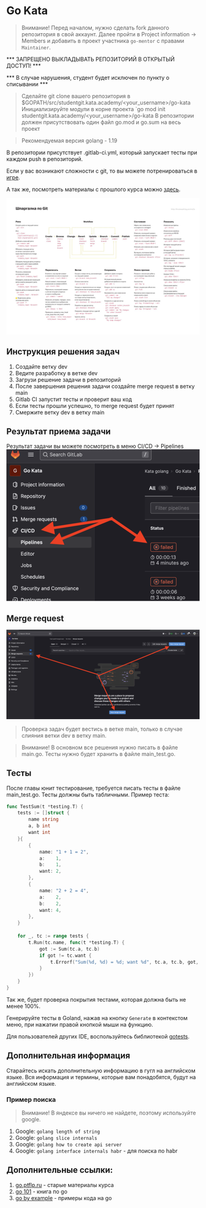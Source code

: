 # Go Kata
> Внимание!
> Перед началом, нужно сделать fork данного репозитория в свой аккаунт.
> Далее пройти в Project information -> Members и добавить в проект участника `go-mentor` с правами `Maintainer`.

*** ЗАПРЕЩЕНО ВЫКЛАДЫВАТЬ РЕПОЗИТОРИЙ В ОТКРЫТЫЙ ДОСТУП! ***

*** В случае нарушения, студент будет исключен по пункту о списывании ***

> Сделайте git clone вашего репозитория в $GOPATH/src/studentgit.kata.academy/<your_username>/go-kata
> Инициализируйте модули в корне проекта `go mod init studentgit.kata.academy/<your_username>/go-kata 
> В репозитории должен присутствовать один файл go.mod и go.sum на весь проект

> Рекомендуемая версия golang - 1.19

В репозитории присутствует .gitlab-ci.yml, который запускает тесты при каждом push в репозиторий.

Если у вас возникают сложности с git, то вы можете потренироваться в [игре](https://learngitbranching.js.org/?locale=ru_RU).

А так же, посмотреть материалы с прошлого курса можно [здесь](https://go.ptflp.ru/course1/4/4.1/).

![img.png](img.png)

## Инструкция решения задач
1. Создайте ветку dev
2. Ведите разработку в ветке dev
3. Загрузи решение задачи в репозиторий
4. После завершения решения задачи создайте merge request в ветку main
5. Gitlab CI запустит тесты и проверит ваш код
6. Если тесты прошли успешно, то merge request будет принят
7. Смержите ветку dev в ветку main

## Результат приема задачи
Результат задачи вы можете посмотреть в меню CI/CD -> Pipelines
![image-1.png](./image-1.png)

## Merge request
![image.png](./image.png)

> Проверка задач будет вестись в ветке main, только в случае слияния ветки dev в ветку main.

> Внимание! В основном все решения нужно писать в файле main.go. Тесты нужно будет хранить в файле main_test.go.

## Тесты
После главы юнит тестирование, требуется писать тесты в файле main_test.go. Тесты должны быть табличными. Пример теста:
```go
func TestSum(t *testing.T) {
    tests := []struct {
        name string
        a, b int
        want int
    }{
        {
            name: "1 + 1 = 2",
            a:    1,
            b:    1,
            want: 2,
        },
        {
            name: "2 + 2 = 4",
            a:    2,
            b:    2,
            want: 4,
        },
    }

    for _, tc := range tests {
        t.Run(tc.name, func(t *testing.T) {
            got := Sum(tc.a, tc.b)
            if got != tc.want {
                t.Errorf("Sum(%d, %d) = %d; want %d", tc.a, tc.b, got, tc.want)
            }
        })
    }
}
```
Так же, будет проверка покрытия тестами, которая должна быть не менее 100%.

Генерируйте тесты в Goland, нажав на кнопку `Generate` в контекстом меню, при нажатии правой кнопкой мыши на функцию.

Для пользователей других IDE, воспользуйтесь библиотекой [gotests](https://github.com/cweill/gotests).

## Дополнительная информация
Старайтесь искать дополнительную информацию в гугл на английском языке. Вся информация и термины, которые вам понадобятся, будут на английском языке.

### Пример поиска
> Внимание! В яндексе вы ничего не найдете, поэтому используйте google.
1. Google: `golang length of string`
2. Google: `golang slice internals`
3. Google: `golang how to create api server`
4. Google: `golang interface internals habr` - для поиска по habr

## Дополнительные ссылки:
1. [go.ptflp.ru](https://go.ptflp.ru) - старые материалы курса
2. [go 101](https://go101.org/article/101.html) - книга по go
3. [go by example](https://gobyexample.ru/) - примеры кода на go
